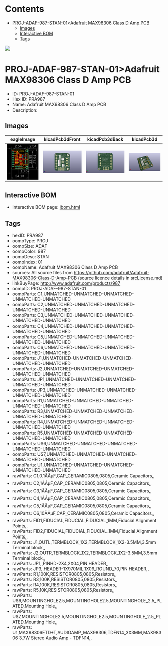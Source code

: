 



Contents
========

* [PROJ-ADAF-987-STAN-01>Adafruit MAX98306 Class D Amp PCB](#proj-adaf-987-stan-01adafruit-max98306-class-d-amp-pcb)
	* [Images](#images)
	* [Interactive BOM](#interactive-bom)
	* [Tags](#tags)
  
![][im]
# PROJ-ADAF-987-STAN-01>Adafruit MAX98306 Class D Amp PCB

- ID: PROJ-ADAF-987-STAN-01
- Hex ID: PRA987
- Name: Adafruit MAX98306 Class D Amp PCB
- Description: 

## Images
  
  

|eagleImage|kicadPcb3dFront|kicadPcb3dBack|kicadPcb3d|
| :---: | :---: | :---: | :---: |
|[![eagleImage](eagleImage_140.png)](eagleImage_.png)|[![kicadPcb3dFront](kicadPcb3dFront_140.png)](kicadPcb3dFront_.png)|[![kicadPcb3dBack](kicadPcb3dBack_140.png)](kicadPcb3dBack_.png)|[![kicadPcb3d](kicadPcb3d_140.png)](kicadPcb3d_.png)|

## Interactive BOM

- Interactive BOM page: [ibom.html](kicad/bom/ibom.html)

## Tags

- hexID: PRA987
- oompType: PROJ
- oompSize: ADAF
- oompColor: 987
- oompDesc: STAN
- oompIndex: 01
- oompName: Adafruit MAX98306 Class D Amp PCB
- sources: All source files from https://github.com/adafruit/Adafruit-MAX98306-Class-D-Amp-PCB (source licence details in srcLicense.md)
- linkBuyPage: http://www.adafruit.com/products/987
- oompID: PROJ-ADAF-987-STAN-01
- oompParts: C1,UNMATCHED-UNMATCHED-UNMATCHED-UNMATCHED-UNMATCHED
- oompParts: C2,UNMATCHED-UNMATCHED-UNMATCHED-UNMATCHED-UNMATCHED
- oompParts: C3,UNMATCHED-UNMATCHED-UNMATCHED-UNMATCHED-UNMATCHED
- oompParts: C4,UNMATCHED-UNMATCHED-UNMATCHED-UNMATCHED-UNMATCHED
- oompParts: C5,UNMATCHED-UNMATCHED-UNMATCHED-UNMATCHED-UNMATCHED
- oompParts: C6,UNMATCHED-UNMATCHED-UNMATCHED-UNMATCHED-UNMATCHED
- oompParts: J1,UNMATCHED-UNMATCHED-UNMATCHED-UNMATCHED-UNMATCHED
- oompParts: J2,UNMATCHED-UNMATCHED-UNMATCHED-UNMATCHED-UNMATCHED
- oompParts: JP1,UNMATCHED-UNMATCHED-UNMATCHED-UNMATCHED-UNMATCHED
- oompParts: JP3,UNMATCHED-UNMATCHED-UNMATCHED-UNMATCHED-UNMATCHED
- oompParts: R1,UNMATCHED-UNMATCHED-UNMATCHED-UNMATCHED-UNMATCHED
- oompParts: R3,UNMATCHED-UNMATCHED-UNMATCHED-UNMATCHED-UNMATCHED
- oompParts: R4,UNMATCHED-UNMATCHED-UNMATCHED-UNMATCHED-UNMATCHED
- oompParts: R5,UNMATCHED-UNMATCHED-UNMATCHED-UNMATCHED-UNMATCHED
- oompParts: U$6,UNMATCHED-UNMATCHED-UNMATCHED-UNMATCHED-UNMATCHED
- oompParts: U$7,UNMATCHED-UNMATCHED-UNMATCHED-UNMATCHED-UNMATCHED
- oompParts: U1,UNMATCHED-UNMATCHED-UNMATCHED-UNMATCHED-UNMATCHED
- rawParts: C1,0.1ÃÂµF,CAP_CERAMIC0805,0805,Ceramic Capacitors,,
- rawParts: C2,1ÃÂµF,CAP_CERAMIC0805,0805,Ceramic Capacitors,,
- rawParts: C3,1ÃÂµF,CAP_CERAMIC0805,0805,Ceramic Capacitors,,
- rawParts: C4,1ÃÂµF,CAP_CERAMIC0805,0805,Ceramic Capacitors,,
- rawParts: C5,1ÃÂµF,CAP_CERAMIC0805,0805,Ceramic Capacitors,,
- rawParts: C6,10ÃÂµF,CAP_CERAMIC0805,0805,Ceramic Capacitors,,
- rawParts: FID1,FIDUCIAL,FIDUCIAL,FIDUCIAL_1MM,Fiducial Alignment Points,,
- rawParts: FID2,FIDUCIAL,FIDUCIAL,FIDUCIAL_1MM,Fiducial Alignment Points,,
- rawParts: J1,OUTL,TERMBLOCK_1X2,TERMBLOCK_1X2-3.5MM,3.5mm Terminal block,,
- rawParts: J2,OUTR,TERMBLOCK_1X2,TERMBLOCK_1X2-3.5MM,3.5mm Terminal block,,
- rawParts: JP1,,PINHD-2X4,2X04,PIN HEADER,,
- rawParts: JP3,,HEADER-1X970MIL,1X09_ROUND_70,PIN HEADER,,
- rawParts: R1,100K,RESISTOR0805,0805,Resistors,,
- rawParts: R3,100K,RESISTOR0805,0805,Resistors,,
- rawParts: R4,100K,RESISTOR0805,0805,Resistors,,
- rawParts: R5,10K,RESISTOR0805,0805,Resistors,,
- rawParts: U$6,MOUNTINGHOLE2.5,MOUNTINGHOLE2.5,MOUNTINGHOLE_2.5_PLATED,Mounting Hole,,
- rawParts: U$7,MOUNTINGHOLE2.5,MOUNTINGHOLE2.5,MOUNTINGHOLE_2.5_PLATED,Mounting Hole,,
- rawParts: U1,MAX98306ETD+T,AUDIOAMP_MAX98306,TDFN14_3X3MM,MAX98306 3.7W Stereo Audio Amp - TDFN14,,



[im]: kicadPcb3d_450.png
